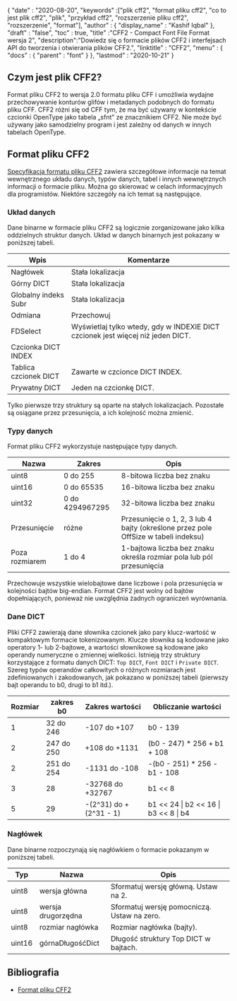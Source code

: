 {
  "date" : "2020-08-20",
  "keywords" :["plik cff2", "format pliku cff2", "co to jest plik cff2", "plik", "przykład cff2", "rozszerzenie pliku cff2", "rozszerzenie", "format"],
  "author" : {
    "display_name" : "Kashif Iqbal"
},
  "draft" : "false",
  "toc" : true,
  "title" :"CFF2 - Compact Font File Format wersja 2",
  "description":"Dowiedz się o formacie plików CFF2 i interfejsach API do tworzenia i otwierania plików CFF2.",
  "linktitle" : "CFF2",
  "menu" : {
    "docs" : {
      "parent" : "font"
}
},
  "lastmod" : "2020-10-21"
}

## Czym jest plik CFF2?

Format pliku CFF2 to wersja 2.0 formatu pliku CFF i umożliwia wydajne przechowywanie konturów glifów i metadanych podobnych do formatu pliku CFF. CFF2 różni się od CFF tym, że ma być używany w kontekście czcionki OpenType jako tabela „sfnt” ze znacznikiem CFF2. Nie może być używany jako samodzielny program i jest zależny od danych w innych tabelach OpenType.

## Format pliku CFF2

[Specyfikacja formatu pliku CFF2](https://learn.microsoft.com/en-us/typography/opentype/spec/cff2) zawiera szczegółowe informacje na temat wewnętrznego układu danych, typów danych, tabel i innych wewnętrznych informacji o formacie pliku. Można go skierować w celach informacyjnych dla programistów. Niektóre szczegóły na ich temat są następujące.

### Układ danych

Dane binarne w formacie pliku CFF2 są logicznie zorganizowane jako kilka oddzielnych struktur danych. Układ w danych binarnych jest pokazany w poniższej tabeli.

|Wpis |Komentarze|
---|---|
|Nagłówek |Stała lokalizacja|
|Górny DICT| Stała lokalizacja|
|Globalny indeks Subr| Stała lokalizacja|
|Odmiana |Przechowuj|
|FDSelect |Wyświetlaj tylko wtedy, gdy w INDEXIE DICT czcionek jest więcej niż jeden DICT.|
|Czcionka DICT INDEX ||
|Tablica czcionek DICT| Zawarte w czcionce DICT INDEX.|
|Prywatny DICT| Jeden na czcionkę DICT.|

Tylko pierwsze trzy struktury są oparte na stałych lokalizacjach. Pozostałe są osiągane przez przesunięcia, a ich kolejność można zmienić.

### Typy danych

Format pliku CFF2 wykorzystuje następujące typy danych.

|Nazwa |Zakres |Opis|
---|---|---|
|uint8 |0 do 255 |8-bitowa liczba bez znaku|
|uint16 |0 do 65535| 16-bitowa liczba bez znaku|
|uint32 |0 do 4294967295| 32-bitowa liczba bez znaku|
|Przesunięcie |różne| Przesunięcie o 1, 2, 3 lub 4 bajty (określone przez pole OffSize w tabeli indeksu)|
|Poza rozmiarem |1 do 4| 1-bajtowa liczba bez znaku określa rozmiar pola lub pól przesunięcia|

Przechowuje wszystkie wielobajtowe dane liczbowe i pola przesunięcia w kolejności bajtów big-endian. Format CFF2 jest wolny od bajtów dopełniających, ponieważ nie uwzględnia żadnych ograniczeń wyrównania.

### Dane DICT

Pliki CFF2 zawierają dane słownika czcionek jako pary klucz-wartość w kompaktowym formacie tokenizowanym. Klucze słownika są kodowane jako operatory 1- lub 2-bajtowe, a wartości słownikowe są kodowane jako operandy numeryczne o zmiennej wielkości. Istnieją trzy struktury korzystające z formatu danych DICT: `Top DICT`, `Font DICT` i `Private DICT`. Szereg typów operandów całkowitych o różnych rozmiarach jest zdefiniowanych i zakodowanych, jak pokazano w poniższej tabeli (pierwszy bajt operandu to b0, drugi to b1 itd.).

|Rozmiar |zakres b0 |Zakres wartości |Obliczanie wartości|
---|---|---|---|
|1 |32 do 246| -107 do +107 |b0 - 139|
|2 |247 do 250| +108 do +1131 |(b0 - 247) * 256 + b1 + 108|
|2 |251 do 254| -1131 do -108| -(b0 - 251) * 256 - b1 - 108|
|3 |28| -32768 do +32767| b1 << 8 | b2|
|5 |29| -(2^31) do +(2^31 - 1)| b1 << 24 \| b2 << 16 \| b3 << 8 \| b4|

### Nagłówek

Dane binarne rozpoczynają się nagłówkiem o formacie pokazanym w poniższej tabeli.

|Typ |Nazwa |Opis|
---|---|---|
|uint8| wersja główna| Sformatuj wersję główną. Ustaw na 2.|
|uint8| wersja drugorzędna| Sformatuj wersję pomocniczą. Ustaw na zero.|
|uint8| rozmiar nagłówka| Rozmiar nagłówka (bajty).|
|uint16| górnaDługośćDict| Długość struktury Top DICT w bajtach.|

## Bibliografia

* [Format pliku CFF2](https://learn.microsoft.com/en-us/typography/opentype/spec/cff2)

